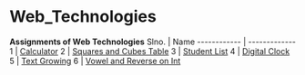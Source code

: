 # Web_Technologies
**Assignments of Web Technologies**
Slno. | Name
------------ | -------------
1 | [Calculator](https://subbireddy143.github.io/Web_Technologies/Calculator/Calculator.html)
2 | [Squares and Cubes Table](https://subbireddy143.github.io/Web_Technologies/Squares%20and%20cubes%20Table/sqcutable.html)
3 | [Student List](https://subbireddy143.github.io/Web_Technologies/Student%20List/studentlist.xml)
4 | [Digital Clock](https://subbireddy143.github.io/Web_Technologies/DigitalClock/DigitalClock.php)
5 | [Text Growing](https://subbireddy143.github.io/Web_Technologies/TextGrowing/TextGrowing.html)
6 | [Vowel and Reverse on Int](https://subbireddy143.github.io/Web_Technologies/VowelAndReverseonInt/VowelAndReverse.html)
